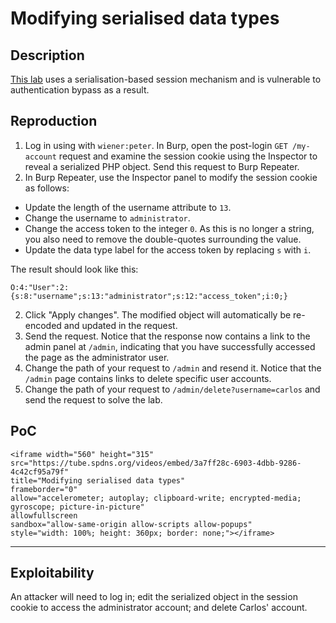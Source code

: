 # Modifying serialised data types

## Description

[This lab](https://portswigger.net/web-security/deserialization/exploiting/lab-deserialization-modifying-serialized-data-types) uses a serialisation-based session mechanism and is vulnerable to authentication bypass as a result. 

## Reproduction

1. Log in using with `wiener:peter`. In Burp, open the post-login `GET /my-account` request and examine the session cookie using the Inspector to reveal a serialized PHP object. Send this request to Burp Repeater.
2. In Burp Repeater, use the Inspector panel to modify the session cookie as follows:
* Update the length of the username attribute to `13`.
* Change the username to `administrator`.
* Change the access token to the integer `0`. As this is no longer a string, you also need to remove the double-quotes surrounding the value.
* Update the data type label for the access token by replacing `s` with `i`.

The result should look like this:

```text
O:4:"User":2:{s:8:"username";s:13:"administrator";s:12:"access_token";i:0;}
```
    
2. Click "Apply changes". The modified object will automatically be re-encoded and updated in the request.
3. Send the request. Notice that the response now contains a link to the admin panel at `/admin`, indicating that you have successfully accessed the page as the administrator user.
4. Change the path of your request to `/admin` and resend it. Notice that the `/admin` page contains links to delete specific user accounts.
5. Change the path of your request to `/admin/delete?username=carlos` and send the request to solve the lab.

## PoC

```{raw} html
<iframe width="560" height="315"
src="https://tube.spdns.org/videos/embed/3a7ff28c-6903-4dbb-9286-4c42cf95a79f"
title="Modifying serialised data types"
frameborder="0"
allow="accelerometer; autoplay; clipboard-write; encrypted-media; gyroscope; picture-in-picture"
allowfullscreen
sandbox="allow-same-origin allow-scripts allow-popups"
style="width: 100%; height: 360px; border: none;"></iframe>
```

----

## Exploitability

An attacker will need to log in; edit the serialized object in the session cookie to access the administrator account; and delete Carlos' account. 
